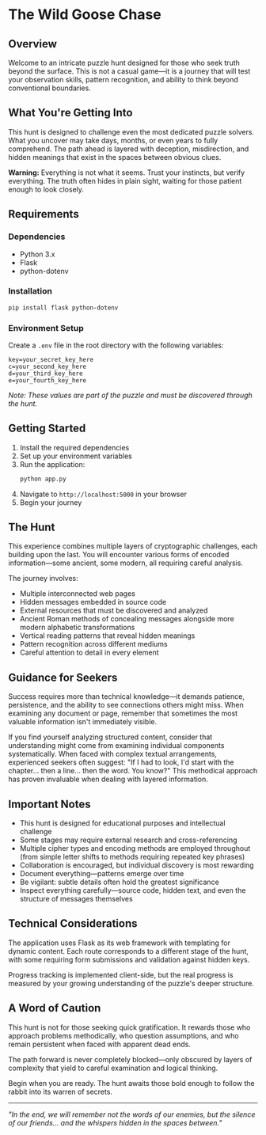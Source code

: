 # The Wild Goose Chase

## Overview

Welcome to an intricate puzzle hunt designed for those who seek truth beyond the surface. This is not a casual game—it is a journey that will test your observation skills, pattern recognition, and ability to think beyond conventional boundaries.

## What You're Getting Into

This hunt is designed to challenge even the most dedicated puzzle solvers. What you uncover may take days, months, or even years to fully comprehend. The path ahead is layered with deception, misdirection, and hidden meanings that exist in the spaces between obvious clues.

**Warning:** Everything is not what it seems. Trust your instincts, but verify everything. The truth often hides in plain sight, waiting for those patient enough to look closely.

## Requirements

### Dependencies
- Python 3.x
- Flask
- python-dotenv

### Installation
```bash
pip install flask python-dotenv
```

### Environment Setup
Create a `.env` file in the root directory with the following variables:
```
key=your_secret_key_here
c=your_second_key_here
d=your_third_key_here
e=your_fourth_key_here
```

*Note: These values are part of the puzzle and must be discovered through the hunt.*

## Getting Started

1. Install the required dependencies
2. Set up your environment variables
3. Run the application:
   ```bash
   python app.py
   ```
4. Navigate to `http://localhost:5000` in your browser
5. Begin your journey

## The Hunt

This experience combines multiple layers of cryptographic challenges, each building upon the last. You will encounter various forms of encoded information—some ancient, some modern, all requiring careful analysis.

The journey involves:
- Multiple interconnected web pages
- Hidden messages embedded in source code
- External resources that must be discovered and analyzed
- Ancient Roman methods of concealing messages alongside more modern alphabetic transformations
- Vertical reading patterns that reveal hidden meanings
- Pattern recognition across different mediums
- Careful attention to detail in every element

## Guidance for Seekers

Success requires more than technical knowledge—it demands patience, persistence, and the ability to see connections others might miss. When examining any document or page, remember that sometimes the most valuable information isn't immediately visible.

If you find yourself analyzing structured content, consider that understanding might come from examining individual components systematically. When faced with complex textual arrangements, experienced seekers often suggest: "If I had to look, I'd start with the chapter… then a line… then the word. You know?" This methodical approach has proven invaluable when dealing with layered information.

## Important Notes

- This hunt is designed for educational purposes and intellectual challenge
- Some stages may require external research and cross-referencing
- Multiple cipher types and encoding methods are employed throughout (from simple letter shifts to methods requiring repeated key phrases)
- Collaboration is encouraged, but individual discovery is most rewarding
- Document everything—patterns emerge over time
- Be vigilant: subtle details often hold the greatest significance
- Inspect everything carefully—source code, hidden text, and even the structure of messages themselves

## Technical Considerations

The application uses Flask as its web framework with templating for dynamic content. Each route corresponds to a different stage of the hunt, with some requiring form submissions and validation against hidden keys.

Progress tracking is implemented client-side, but the real progress is measured by your growing understanding of the puzzle's deeper structure.

## A Word of Caution

This hunt is not for those seeking quick gratification. It rewards those who approach problems methodically, who question assumptions, and who remain persistent when faced with apparent dead ends.

The path forward is never completely blocked—only obscured by layers of complexity that yield to careful examination and logical thinking.

Begin when you are ready. The hunt awaits those bold enough to follow the rabbit into its warren of secrets.

---

*"In the end, we will remember not the words of our enemies, but the silence of our friends... and the whispers hidden in the spaces between."*